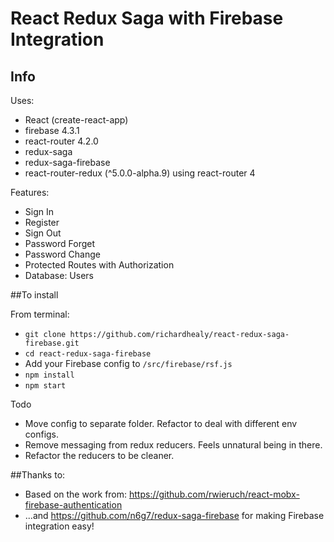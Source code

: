 # React Redux Saga with Firebase Integration

## Info

Uses:
  * React (create-react-app)
  * firebase 4.3.1
  * react-router 4.2.0
  * redux-saga
  * redux-saga-firebase
  * react-router-redux (^5.0.0-alpha.9) using react-router 4

Features:
  * Sign In
  * Register
  * Sign Out
  * Password Forget
  * Password Change
  * Protected Routes with Authorization
  * Database: Users

##To install

From terminal:
- `git clone https://github.com/richardhealy/react-redux-saga-firebase.git`
- `cd react-redux-saga-firebase` 
- Add your Firebase config to `/src/firebase/rsf.js`
- `npm install` 
- `npm start`

Todo

- Move config to separate folder. Refactor to deal with different env configs.
- Remove messaging from redux reducers. Feels unnatural being in there.
- Refactor the reducers to be cleaner.

##Thanks to:

- Based on the work from: https://github.com/rwieruch/react-mobx-firebase-authentication
- ...and https://github.com/n6g7/redux-saga-firebase for making Firebase integration easy!
